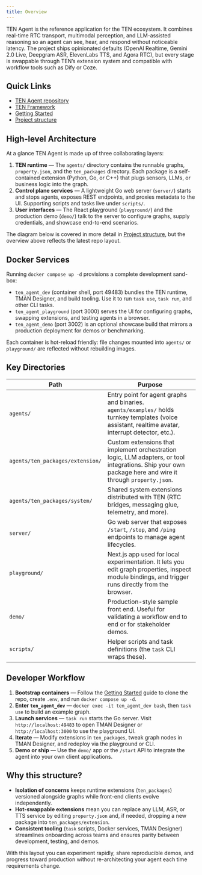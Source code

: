 ```yaml
---
title: Overview
---
```


TEN Agent is the reference application for the TEN ecosystem. It combines real-time RTC transport, multimodal perception, and LLM-assisted reasoning so an agent can see, hear, and respond without noticeable latency. The project ships opinionated defaults (OpenAI Realtime, Gemini 2.0 Live, Deepgram ASR, ElevenLabs TTS, and Agora RTC), but every stage is swappable through TEN’s extension system and compatible with workflow tools such as Dify or Coze.

## Quick Links

- [TEN Agent repository](https://github.com/TEN-framework/TEN-Agent)
- [TEN Framework](https://github.com/TEN-framework/ten-framework)
- [Getting Started](./getting_started)
- [Project structure](./project_structure)

## High-level Architecture

At a glance TEN Agent is made up of three collaborating layers:

1. **TEN runtime** — The `agents/` directory contains the runnable graphs, `property.json`, and the `ten_packages` directory. Each package is a self-contained extension (Python, Go, or C++) that plugs sensors, LLMs, or business logic into the graph.
2. **Control plane services** — A lightweight Go web server (`server/`) starts and stops agents, exposes REST endpoints, and proxies metadata to the UI. Supporting scripts and tasks live under `scripts/`.
3. **User interfaces** — The React playground (`playground/`) and the production demo (`demo/`) talk to the server to configure graphs, supply credentials, and showcase end-to-end scenarios.

The diagram below is covered in more detail in [Project structure](./project_structure), but the overview above reflects the latest repo layout.

## Docker Services

Running `docker compose up -d` provisions a complete development sand-box:

- `ten_agent_dev` (container shell, port 49483) bundles the TEN runtime, TMAN Designer, and build tooling. Use it to run `task use`, `task run`, and other CLI tasks.
- `ten_agent_playground` (port 3000) serves the UI for configuring graphs, swapping extensions, and testing agents in a browser.
- `ten_agent_demo` (port 3002) is an optional showcase build that mirrors a production deployment for demos or benchmarking.

Each container is hot-reload friendly: file changes mounted into `agents/` or `playground/` are reflected without rebuilding images.

## Key Directories

| Path | Purpose |
| ---- | ------- |
| `agents/` | Entry point for agent graphs and binaries. `agents/examples/` holds turnkey templates (voice assistant, realtime avatar, interrupt detector, etc.). |
| `agents/ten_packages/extension/` | Custom extensions that implement orchestration logic, LLM adapters, or tool integrations. Ship your own package here and wire it through `property.json`. |
| `agents/ten_packages/system/` | Shared system extensions distributed with TEN (RTC bridges, messaging glue, telemetry, and more). |
| `server/` | Go web server that exposes `/start`, `/stop`, and `/ping` endpoints to manage agent lifecycles. |
| `playground/` | Next.js app used for local experimentation. It lets you edit graph properties, inspect module bindings, and trigger runs directly from the browser. |
| `demo/` | Production-style sample front end. Useful for validating a workflow end to end or for stakeholder demos. |
| `scripts/` | Helper scripts and task definitions (the `task` CLI wraps these). |

## Developer Workflow

1. **Bootstrap containers** — Follow the [Getting Started](./getting_started) guide to clone the repo, create `.env`, and run `docker compose up -d`.
2. **Enter `ten_agent_dev`** — `docker exec -it ten_agent_dev bash`, then `task use` to build an example graph.
3. **Launch services** — `task run` starts the Go server. Visit `http://localhost:49483` to open TMAN Designer or `http://localhost:3000` to use the playground UI.
4. **Iterate** — Modify extensions in `ten_packages`, tweak graph nodes in TMAN Designer, and redeploy via the playground or CLI.
5. **Demo or ship** — Use the `demo/` app or the `/start` API to integrate the agent into your own client applications.

## Why this structure?

- **Isolation of concerns** keeps runtime extensions (`ten_packages`) versioned alongside graphs while front-end clients evolve independently.
- **Hot-swappable extensions** mean you can replace any LLM, ASR, or TTS service by editing `property.json` and, if needed, dropping a new package into `ten_packages/extension`.
- **Consistent tooling** (`task` scripts, Docker services, TMAN Designer) streamlines onboarding across teams and ensures parity between development, testing, and demos.

With this layout you can experiment rapidly, share reproducible demos, and progress toward production without re-architecting your agent each time requirements change.
